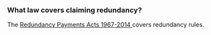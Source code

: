 ###  What law covers claiming redundancy?

The [ Redundancy Payments Acts 1967-2014
](http://www.lawreform.ie/_fileupload/RevisedActs/WithAnnotations/HTML/EN_ACT_1967_0021.htm)
covers redundancy rules.
